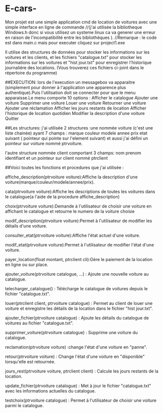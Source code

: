 # E-cars-
Mon projet est une simple application cmd de location de voitures avec une simple interface en ligne de commande //(j'ai utilisée la bibliotheque Windows.h donc si vous utilisez un systeme linux ca va generer une erreur en raison de l'incompatibilité entre les bibliothèques ).
//Remarque : le code est dans main.c mais pour executer cliquez sur project1.exe

Il utilise des structures de données pour stocker les informations sur les voitures et les clients, et les fichiers "catalogue.txt" pour stocker les informations sur les voitures et "hist jour.txt" pour enregistrer l'historique journaliére des locations. (Vous trouverez ces fichiers ci-joint dans le répertoire du programme)

##EXECUTION:
lors de l'execution un messagebox va apparaitre (simplement pour donner à l'application une apparence plus authentique).Puis l'utilisation doit se connecter pour que le menu apparaisse.Le menu comporte 10 options :
         Afficher le catalogue
         Ajouter une voiture
         Supprimer une voiture
         Louer une voiture
         Retourner une voiture
         Ajouter une réclamation
         Afficher les jours restants de location
         Afficher l'historique de location quotidien
         Modifier la description d'une voiture
         Quitter

##Les structures:
j'ai utilisée 2 structures :une nommée voiture (c'est une liste chainée) ayant 7 champs : 
       marque
       couleur
       modele
       annee
       prix
       etat
       suivant ( pointeur qui pointe sur l'element suivant)
et aussi j'ai défini un pointeur sur voiture nommé ptrvoiture.

l'autre structure nommée client comportant 3 champs:
      nom
      prenom
      identifiant
et un pointeur sur client nommé ptrclient
       

##Voici toutes les fonctions et procedures que j'ai utilisée :


affiche_description(ptrvoiture voiture):Affiche la description d'une   voiture(marque/couleur/modele/annee/prix).

cata(ptrvoiture voiture):Affiche les descriptions de toutes les voitures dans le catalogue(a l'aide de la procedure affiche_description)

choix(ptrvoiture voiture):Demande à l'utilisateur de choisir une voiture en affichant le catalogue et retourne le numero de la voiture choisie

modif_description(ptrvoiture voiture):Permet à l'utilisateur de modifier les détails d'une voiture.

consulter_etat(ptrvoiture voiture):Affiche l'état actuel d'une voiture.

modif_etat(ptrvoiture voiture):Permet à l'utilisateur de modifier l'état d'une voiture.

payer_location(float montant, ptrclient cli):Gère le paiement de la location en ligne ou sur place.

ajouter_voiture(ptrvoiture catalogue, ...) : Ajoute une nouvelle voiture au catalogue.

telecharger_catalogue() : Télécharge le catalogue de voitures depuis le fichier "catalogue.txt".

louer(ptrclient client, ptrvoiture catalogue) : Permet au client de louer une voiture et enregistre les détails de la location dans le fichier "hist jour.txt".

ajouter_fichier(ptrvoiture catalogue) : Ajoute les détails du catalogue de voitures au fichier "catalogue.txt".

supprimer_voiture(ptrvoiture catalogue) : Supprime une voiture du catalogue.

reclamation(ptrvoiture voiture) :change l'état d'une voiture en "panne".

retour(ptrvoiture voiture) : Change l'état d'une voiture en "disponible" lorsqu'elle est retournée.

jours_rest(ptrvoiture voiture, ptrclient client) : Calcule les jours restants de la location.

update_fichier(ptrvoiture catalogue) : Met à jour le fichier "catalogue.txt" avec les informations actuelles du catalogue.

testchoix(ptrvoiture catalogue) : Permet à l'utilisateur de choisir une voiture parmi le catalogue.

